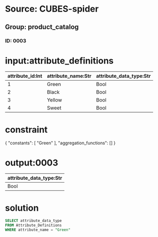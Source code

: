# Source: CUBES-spider
## Group: product_catalog
### ID: 0003

# input:attribute_definitions

| attribute_id:Int | attribute_name:Str | attribute_data_type:Str |
|---|---|---|
| 1 | Green | Bool |
| 2 | Black | Bool |
| 3 | Yellow | Bool |
| 4 | Sweet | Bool |

# constraint

{
  "constants": [
    "Green"
  ],
  "aggregation_functions": []
}

# output:0003

| attribute_data_type:Str |
|---|
| Bool |

# solution

```sql
SELECT attribute_data_type
FROM Attribute_Definitions
WHERE attribute_name = "Green"
```
